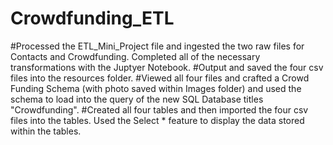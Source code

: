 # Crowdfunding_ETL

#Processed the ETL_Mini_Project file and ingested the two raw files for Contacts and Crowdfunding. Completed all of the necessary transformations with the Juptyer Notebook.
#Output and saved the four csv files into the resources folder. 
#Viewed all four files and crafted a Crowd Funding Schema (with photo saved within Images folder) and used the schema to load into the query of the new SQL Database titles "Crowdfunding".
#Created all four tables and then imported the four csv files into the tables. Used the Select * feature to display the data stored within the tables. 
